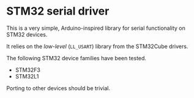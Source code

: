 # STM32 serial driver

This is a very simple, Arduino-inspired library for serial functionality on STM32 devices.

It relies on the *low-level* (`LL_USART`) library from the STM32Cube drivers.

The following STM32 device families have been tested.
* STM32F3
* STM32L1

Porting to other devices should be trivial.

